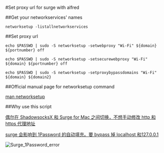 #Set proxy url for surge with alfred

##Get your networkservices' names

```
networksetup -listallnetworkservices
```

##Set proxy url

```
echo $PASSWD | sudo -S networksetup -setwebproxy "Wi-Fi" ${domain} ${portnumber} off

echo $PASSWD | sudo -S networksetup -setsecurewebproxy "Wi-Fi" ${domain} ${portnumber} off

echo $PASSWD | sudo -S networksetup -setproxybypassdomains "Wi-Fi" ${domain} ${domain2}
````

##Official manual page for networksetup command

[man networksetup](https://developer.apple.com/library/mac/documentation/Darwin/Reference/ManPages/man8/networksetup.8.html)

##Why use this script

[偶尔在 ShadowsocksX 和 Surge for Mac 之间切换，不想手动修改 http 和 https 代理地址](https://twitter.com/yxjxx/status/702852960842190853)

[surge 会影响到 1Password 的自动填充。要 bypass 掉 localhost 和127.0.0.1](https://twitter.com/yxjxx/status/713327566296207360)

![Surge_1Password_error](../pics/Surge_1Password_error.png)
